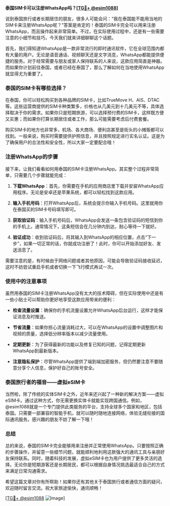 **泰国SIM卡可以注册WhatsApp吗？[[TG💪+ @esim1088](https://t.me/s/esim1088)]**

说到泰国旅行或者长期居住的朋友，很多人可能会问：“我在泰国能不能用当地的SIM卡来注册WhatsApp呢？”答案是肯定的！泰国的SIM卡完全可以用来注册WhatsApp，而且操作起来非常简单。不过，在实际使用过程中，还是有一些需要注意的小细节和技巧，今天我们就来详细聊聊这个话题。

首先，我们得知道WhatsApp是一款非常流行的即时通讯软件，它在全球范围内都有大量的用户。无论是语音通话、视频聊天还是文字消息，WhatsApp都能提供便捷的服务。对于经常需要与朋友或家人保持联系的人来说，这款应用简直是神器。而如果你计划前往泰国，或者已经在泰国了，那么了解如何在当地使用WhatsApp就显得尤为重要了。

### 泰国的SIM卡有哪些选择？

在泰国，你可以轻松购买到各种品牌的SIM卡，比如TrueMove H、AIS、DTAC等。这些运营商提供的SIM卡种类繁多，价格也从几美元到十几美元不等，具体选择取决于你的需求。如果你只是短期旅游，可以选择预付费的SIM卡，这样既方便又实惠；而如果你打算长期居住或者工作，那么可能需要考虑后付费套餐。

购买SIM卡的地方也非常多，机场、各大商场、便利店甚至是街头的小摊贩都可以找到。一般来说，购买时需要提供护照信息，并且按照规定进行实名认证。这是为了确保用户的合法性和安全性，所以大家一定要配合哦！

### 注册WhatsApp的步骤

接下来，让我们看看如何用泰国的SIM卡注册WhatsApp。其实整个过程非常简单，只需要几个步骤就能完成：

1. **下载WhatsApp**：首先，你需要在手机的应用商店里下载并安装WhatsApp应用程序。无论是安卓还是苹果系统，都可以轻松找到这款应用。

2. **输入手机号码**：打开WhatsApp后，系统会提示你输入手机号码。这里就用你在泰国买的SIM卡号码填写即可。

3. **获取验证码**：输入手机号码后，WhatsApp会发送一条包含验证码的短信到你的手机上。通常情况下，这条短信会在几分钟内到达，耐心等待一下就好。

4. **验证成功**：收到验证码后，将其输入到WhatsApp的相应位置，点击“下一步”，如果一切正常的话，你就成功注册了！此时，你可以开始添加好友、发送消息了。

需要注意的是，有时候由于网络问题或者其他原因，可能会导致验证码接收延迟，这时不妨尝试重启手机或者切换一下飞行模式再试一次。

### 使用中的注意事项

虽然用泰国的SIM卡注册WhatsApp没有太大的技术障碍，但在实际使用中还是有一些小贴士可以帮助你更好地享受这款应用带来的便利：

- **检查流量设置**：确保你的手机流量设置允许WhatsApp后台运行，这样才能保证消息及时推送。
  
- **节省流量**：如果你担心流量消耗过大，可以在WhatsApp的设置中调整图片和视频的质量，选择低分辨率版本以减少流量使用。

- **定期更新**：为了获得最新的功能以及修复已知的问题，记得定期更新WhatsApp到最新版本。

- **注意隐私保护**：尽管WhatsApp提供了端到端加密服务，但仍然要注意不要随意分享个人信息，保护好自己的账号安全。

### 泰国旅行者的福音——虚拟eSIM卡

当然啦，除了传统的实体SIM卡之外，近年来还兴起了一种新的解决方案——虚拟eSIM卡。通过这种方式，你无需更换实体卡就能实现跨国通信。例如，@esim1088就是一个专门提供此类服务的平台，支持全球多个国家和地区，包括泰国。只需要一部兼容的智能手机，就可以随时随地连接网络，体验无缝衔接的国际通讯服务。感兴趣的朋友不妨了解一下哦！

### 总结

总的来说，泰国的SIM卡完全能够用来注册并正常使用WhatsApp。只要按照正确的步骤操作，并留意一些细节问题，就能顺利地利用这款强大的通讯工具与亲朋好友保持联系。同时，随着科技的发展，虚拟eSIM卡也为用户提供了更多灵活的选择。无论你是短期游客还是长期居民，都可以根据自身情况挑选最适合自己的方式来满足日常沟通需求。

希望这篇文章对你有所帮助！如果你还有其他关于泰国旅行或者通信方面的疑问，欢迎随时留言交流。祝大家旅途愉快，通讯顺畅！

[[TG💪+ @esim1088](https://t.me/s/esim1088) ![Image](https://i.postimg.cc/4NQfJmqS/Snipaste-2025-05-13-00-14-12.png)]